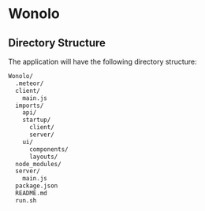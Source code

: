 # Wonolo
## Directory Structure
The application will have the following directory structure:

```sh
Wonolo/
  .meteor/
  client/
    main.js
  imports/
    api/
    startup/
      client/
      server/
    ui/
      components/
      layouts/
  node_modules/
  server/
    main.js
  package.json
  README.md
  run.sh
```
